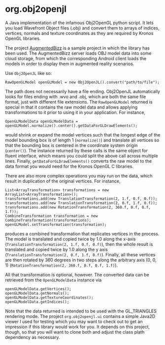 org.obj2openjl
==============

A Java implementation of the infamous Obj2OpenGL python script. It lets you load Wavefront Object files (.obj) and convert them to arrays of indices, vertices, normals and texture coordinates as they are required by Kronos OpenGL libraries.

The project [AugmentedBizz](https://github.com/Vladee/com.server.AugmentedBizz) is a sample project in which the library has been used. The AugmentedBizz server loads OBJ model data into some cloud storage, from which the corresponding Android client loads the models in order to display them in augmented reality scenarios.


Use ``Obj2OpenJL`` like so:

```
RawOpenGLModel openGLModel = new Obj2OpenJL().convert("path/to/file");
```

The path does not necessarily have a file ending. Obj2OpenJL automatically looks for files ending with .wvo and .obj, which are both the same file format, just with different file extensions. The ``RawOpenGLModel`` returned is special in that it contains the raw model data and allows applying transformations to it prior to using it in your application. For instance,

```
OpenGLModelData openGLModelData = openGLModel.normalize().center().getDataForGLDrawElements();
```

would shrink or expand the model vertices such that the longest edge of the model bounding box is of length 1 (``normalize()``) and translate all vertices so that the bounding box is centered in the coordinate system origin (``center()``). The instance returned by these calls is the same object for fluent interface, which means you could split the above call across multiple lines. Finally, ``getDataForGLDrawElements()`` converts the raw model to the data format you would need for the Kronos OpenGL C libraries.

There are also more complex operations you may run on the data, which result in duplication of the original vertices. For instance,

```
List<ArrayTransformation> transformations = new ArrayList<ArrayTransformation>();
transformations.add(new TranslationTransformation(2, 1.f, 0.f, 0.f));
transformations.add(new TranslationTransformation(2, 0.f, 1.f, 0.f));
transformations.add(new RotationTransformation(2, 360.f, 0.f, 0.f, 1.f));
CombineTransformation transformation = new CombineTransformation(transformations);
openGLModel.setTransformation(transformation);
```

produces a combined transformation that replicates vertices in the process. The model is translated and copied twice by 1.0 along the x-axis (``TranslationTransformation(2, 1.f, 0.f, 0.f)``), then the whole result is translated and copied twice by 1.0 along the y axis (``TranslationTransformation(2, 0.f, 1.f, 0.f)``). Finally, all these vertices are then rotated by 360 degrees in two steps along the arbitrary axis (0, 0, 1) (``RotationTransformation(2, 360.f, 0.f, 0.f, 1.f)``).

All that transformation is optional, however. The converted data can be retrieved from the ``OpenGLModelData`` instance via

```
openGLModelData.getVertices();
openGLModelData.getNormals();
openGLModelData.getTextureCoordinates();
openGLModelData.getIndices();
```

Note that the data returned is intended to be used with the GL_TRIANGLES rendering mode. The project ``org.obj2openjl.ui`` contains a simple Java2D viewer I used for testing which you may want to check out to get an impression if this library would work for you. It depends on this project, though, so that you will want to clone both and adjust the class plath dependency as necessary.

